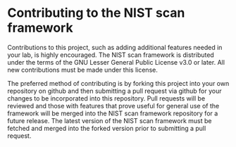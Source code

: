 Contributing to the NIST scan framework
=======================================

Contributions to this project, such as adding additional features needed in your 
lab, is highly encouraged.  The NIST scan framework is distributed under the terms 
of the GNU Lesser General Public License v3.0 or later.  All new contributions 
must be made under this license.  

The preferred method of contributing is by forking this project into your own 
repository on github and then submitting a pull request via github for your changes 
to be incorporated into this repository.  Pull requests will be reviewed and those 
with features that prove useful for general use of the framework will be merged 
into the NIST scan framework repository for a future release.  The latest version 
of the NIST scan framework must be fetched and merged into the forked version 
prior to submitting a pull request. 